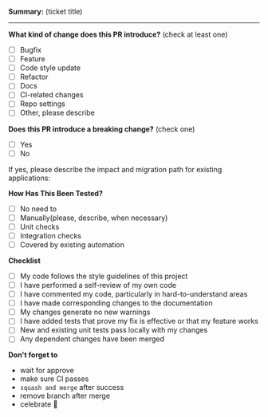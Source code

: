 <!-- PULL REQUEST TEMPLATE -->
<!-- (Update "[ ]" to "[x]" to check a box) -->

**Summary:** (ticket title)

------

**What kind of change does this PR introduce?** (check at least one)


- [ ] Bugfix
- [ ] Feature
- [ ] Code style update
- [ ] Refactor
- [ ] Docs
- [ ] CI-related changes
- [ ] Repo settings
- [ ] Other, please describe

**Does this PR introduce a breaking change?** (check one)

- [ ] Yes
- [ ] No

If yes, please describe the impact and migration path for existing applications:

**How Has This Been Tested?**
- [ ] No need to
- [ ] Manually(please, describe, when necessary)
- [ ] Unit checks
- [ ] Integration checks
- [ ] Covered by existing automation

**Checklist**
- [ ] My code follows the style guidelines of this project
- [ ] I have performed a self-review of my own code
- [ ] I have commented my code, particularly in hard-to-understand areas
- [ ] I have made corresponding changes to the documentation
- [ ] My changes generate no new warnings
- [ ] I have added tests that prove my fix is effective or that my feature works
- [ ] New and existing unit tests pass locally with my changes
- [ ] Any dependent changes have been merged

**Don't forget to**

- wait for approve
- make sure CI passes
- `squash and merge` after success
- remove branch after merge
- celebrate 🎉